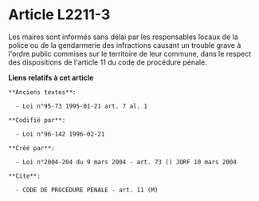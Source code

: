 # Article L2211-3

Les maires sont informés sans délai par les responsables locaux de la police ou de la gendarmerie des infractions causant un
trouble grave à l'ordre public commises sur le territoire de leur commune, dans le respect des dispositions de l'article 11
du code de procédure pénale.

**Liens relatifs à cet article**

	**Anciens textes**:

	  - Loi n°95-73 1995-01-21 art. 7 al. 1

	**Codifié par**:

	  - Loi n°96-142 1996-02-21

	**Créé par**:

	  - Loi n°2004-204 du 9 mars 2004 - art. 73 () JORF 10 mars 2004

	**Cite**:

	  - CODE DE PROCEDURE PENALE - art. 11 (M)
